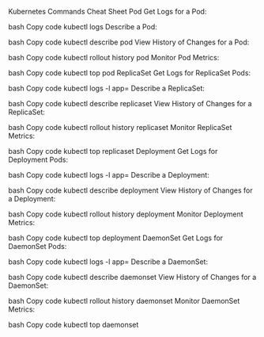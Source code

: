 Kubernetes Commands Cheat Sheet
Pod
Get Logs for a Pod:

bash
Copy code
kubectl logs <pod-name>
Describe a Pod:

bash
Copy code
kubectl describe pod <pod-name>
View History of Changes for a Pod:

bash
Copy code
kubectl rollout history pod <pod-name>
Monitor Pod Metrics:

bash
Copy code
kubectl top pod <pod-name>
ReplicaSet
Get Logs for ReplicaSet Pods:

bash
Copy code
kubectl logs -l app=<app-label>
Describe a ReplicaSet:

bash
Copy code
kubectl describe replicaset <replicaset-name>
View History of Changes for a ReplicaSet:

bash
Copy code
kubectl rollout history replicaset <replicaset-name>
Monitor ReplicaSet Metrics:

bash
Copy code
kubectl top replicaset <replicaset-name>
Deployment
Get Logs for Deployment Pods:

bash
Copy code
kubectl logs -l app=<app-label>
Describe a Deployment:

bash
Copy code
kubectl describe deployment <deployment-name>
View History of Changes for a Deployment:

bash
Copy code
kubectl rollout history deployment <deployment-name>
Monitor Deployment Metrics:

bash
Copy code
kubectl top deployment <deployment-name>
DaemonSet
Get Logs for DaemonSet Pods:

bash
Copy code
kubectl logs -l app=<app-label>
Describe a DaemonSet:

bash
Copy code
kubectl describe daemonset <daemonset-name>
View History of Changes for a DaemonSet:

bash
Copy code
kubectl rollout history daemonset <daemonset-name>
Monitor DaemonSet Metrics:

bash
Copy code
kubectl top daemonset <daemonset-name>